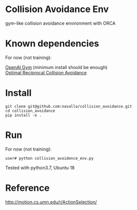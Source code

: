 # Collision Avoidance Env
gym-like collision avoidance environment with ORCA


# Known dependencies 
For now (not training):   

[OpenAI Gym](https://github.com/openai/gym) (minimum install should be enough)   
[Optimal Reciprocal Collision Avoidance](https://github.com/sybrenstuvel/Python-RVO2/)

# Install
```
git clone git@github.com:navallo/collision_avoidance.git
cd collision_avoidance
pip install -e .
```

# Run
For now (not training):   
```
user# python collision_avoidence_env.py
```
Tested with python3.7, Ubuntu 18

# Reference
http://motion.cs.umn.edu/r/ActionSelection/
